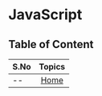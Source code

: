 # JavaScript

## Table of Content

| S.No |     Topics      |
|------|:---------------:|
| --   | [Home](/../../) |
